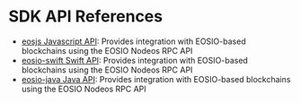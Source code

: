 # SDK API References

* [eosjs Javascript API](https://developers.eos.io/manuals/eosjs/latest/API-Reference/index): Provides integration with EOSIO-based blockchains using the EOSIO Nodeos RPC API
* [eosio-swift Swift API](http://eosio.github.io/eosio-swift): Provides integration with EOSIO-based blockchains using the EOSIO Nodeos RPC API
* [eosio-java Java API](http://eosio.github.io/eosio-java): Provides integration with EOSIO-based blockchains using the EOSIO Nodeos RPC API

